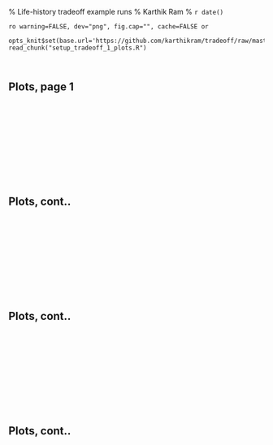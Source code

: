 % Life-history tradeoff example runs
% Karthik Ram
% `r date()`

<!-- Setting up R -->
`ro warning=FALSE, dev="png", fig.cap="", cache=FALSE or`

```{r start, echo=FALSE}
opts_knit$set(base.url='https://github.com/karthikram/tradeoff/raw/master/docs/')
read_chunk("setup_tradeoff_1_plots.R")
```


```{r setup, echo=FALSE}
```

```{r Fec_2, echo=TRUE}
```


## Plots, page 1
```{r Fec_2_p1, results="asis", echo=FALSE, cache=TRUE}
```
```{r Fec_2_p1, results="asis", echo=FALSE, cache=TRUE}
```
```{r Fec_2_p2, results="asis", echo=FALSE, cache=TRUE}
```
```{r Fec_2_p3, results="asis", echo=FALSE, cache=TRUE}
```
```{r Fec_2_p4, results="asis", echo=FALSE, cache=TRUE}
```
```{r Fec_2_p5, results="asis", echo=FALSE, cache=TRUE}
```
```{r Fec_2_p6, results="asis", echo=FALSE, cache=TRUE}
```
```{r Fec_2_p7, results="asis", echo=FALSE, cache=TRUE}
```
```{r Fec_2_p8, results="asis", echo=FALSE, cache=TRUE}
```
```{r Fec_2_p10, results="asis", echo=FALSE, cache=TRUE}
```
```{r Fec_2_p11, results="asis", echo=FALSE, cache=TRUE}
```

```{r Fec_4, echo=TRUE}
```

## Plots, cont..
```{r Fec_4_p1, results="asis", echo=FALSE, cache=TRUE}
```
```{r Fec_4_p1, results="asis", echo=FALSE, cache=TRUE}
```
```{r Fec_4_p2, results="asis", echo=FALSE, cache=TRUE}
```
```{r Fec_4_p3, results="asis", echo=FALSE, cache=TRUE}
```
```{r Fec_4_p4, results="asis", echo=FALSE, cache=TRUE}
```
```{r Fec_4_p5, results="asis", echo=FALSE, cache=TRUE}
```
```{r Fec_4_p6, results="asis", echo=FALSE, cache=TRUE}
```
```{r Fec_4_p7, results="asis", echo=FALSE, cache=TRUE}
```
```{r Fec_4_p8, results="asis", echo=FALSE, cache=TRUE}
```
```{r Fec_4_p10, results="asis", echo=FALSE, cache=TRUE}
```
```{r Fec_4_p11, results="asis", echo=FALSE, cache=TRUE}
```


```{r Fec_8, echo=TRUE}
```


## Plots, cont..
```{r Fec_8_p1, results="asis", echo=FALSE, cache=TRUE}
```
```{r Fec_8_p1, results="asis", echo=FALSE, cache=TRUE}
```
```{r Fec_8_p2, results="asis", echo=FALSE, cache=TRUE}
```
```{r Fec_8_p3, results="asis", echo=FALSE, cache=TRUE}
```
```{r Fec_8_p4, results="asis", echo=FALSE, cache=TRUE}
```
```{r Fec_8_p5, results="asis", echo=FALSE, cache=TRUE}
```
```{r Fec_8_p6, results="asis", echo=FALSE, cache=TRUE}
```
```{r Fec_8_p7, results="asis", echo=FALSE, cache=TRUE}
```
```{r Fec_8_p8, results="asis", echo=FALSE, cache=TRUE}
```
```{r Fec_8_p10, results="asis", echo=FALSE, cache=TRUE}
```
```{r Fec_8_p11, results="asis", echo=FALSE, cache=TRUE}
```

```{r Fec_10, echo=TRUE}
```


## Plots, cont..
```{r Fec_10_p1, results="asis", echo=FALSE, cache=TRUE}
```
```{r Fec_10_p1, results="asis", echo=FALSE, cache=TRUE}
```
```{r Fec_10_p2, results="asis", echo=FALSE, cache=TRUE}
```
```{r Fec_10_p3, results="asis", echo=FALSE, cache=TRUE}
```
```{r Fec_10_p4, results="asis", echo=FALSE, cache=TRUE}
```
```{r Fec_10_p5, results="asis", echo=FALSE, cache=TRUE}
```
```{r Fec_10_p6, results="asis", echo=FALSE, cache=TRUE}
```
```{r Fec_10_p7, results="asis", echo=FALSE, cache=TRUE}
```
```{r Fec_10_p8, results="asis", echo=FALSE, cache=TRUE}
```
```{r Fec_10_p10, results="asis", echo=FALSE, cache=TRUE}
```
```{r Fec_10_p11, results="asis", echo=FALSE, cache=TRUE}
```
